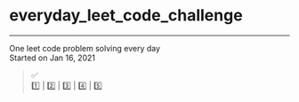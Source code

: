 # everyday_leet_code_challenge
---
One leet code problem solving every day   
Started on Jan 16, 2021   
> ✅     
> 1️⃣ | 2️⃣ | 3️⃣ | 4️⃣ | 5️⃣
